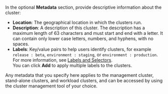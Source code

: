 In the optional **Metadata** section,  provide descriptive information about the cluster:

- **Location**: The geographical location in which the clusters run.
- **Description**: A description of this cluster. The description has a maximum length of 63 characters and must start and end with a letter. It can contain only lower case letters, numbers, and hyphens, with no spaces.
- **Labels**: Key/value pairs to help users identify clusters, for example `release : beta`, `environment : staging`, or `environment : production`. For more information, see [Labels and Selectors](https://kubernetes.io/docs/concepts/overview/working-with-objects/labels/).<br />
You can click **Add** to apply multiple labels to the clusters.

<!--![Add cluster metadata](../images/install-v-4metadata.png)-->

Any metadata that you specify here applies to the management cluster, stand-alone clusters, and workload clusters, and can be accessed by using the cluster management tool of your choice.
